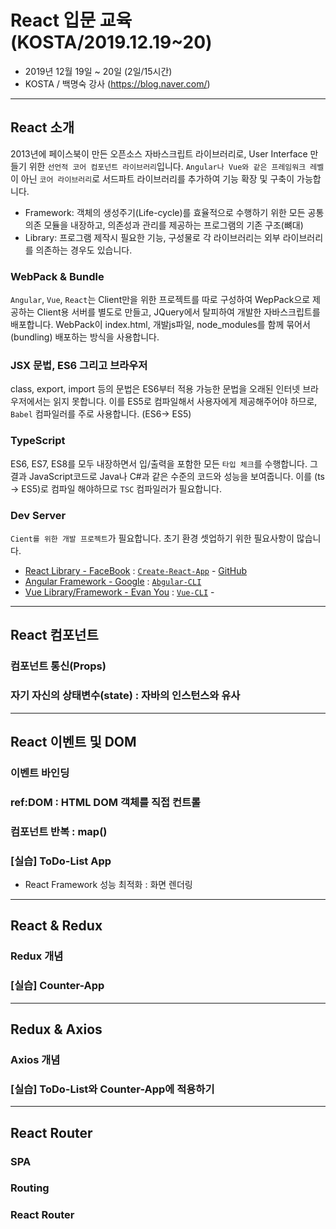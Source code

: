# React 입문 교육 (KOSTA/2019.12.19~20)

- 2019년 12월 19일 ~ 20일 (2일/15시간)
- KOSTA / 백명숙 강사 (https://blog.naver.com/)

---

## React 소개

2013년에 페이스북이 만든 오픈소스 자바스크립트 라이브러리로, User Interface 만들기 위한 `선언적 코어 컴포넌트 라이브러리`입니다. `Angular나 Vue와 같은 프레임워크 레벨`이 아닌 `코어 라이브러리`로 서드파트 라이브러리를 추가하여 기능 확장 및 구축이 가능합니다.

- Framework: 객체의 생성주기(Life-cycle)를 효율적으로 수행하기 위한 모든 공통 의존 모듈을 내장하고, 의존성과 관리를 제공하는 프로그램의 기존 구조(뼈대)
- Library: 프로그램 제작시 필요한 기능, 구성물로 각 라이브러리는 외부 라이브러리를 의존하는 경우도 있습니다.

### WebPack & Bundle

`Angular`, `Vue`, `React`는 Client만을 위한 프로젝트를 따로 구성하여 WepPack으로 제공하는 Client용 서버를 별도로 만들고, JQuery에서 탈피하여 개발한 자바스크립트를 배포합니다. WebPack이 index.html, 개발js파일, node_modules를 함께 묶어서(bundling) 배포하는 방식을 사용합니다.

### JSX 문법, ES6 그리고 브라우저

class, export, import 등의 문법은 ES6부터 적용 가능한 문법을 오래된 인터넷 브라우저에서는 읽지 못합니다. 이를 ES5로 컴파일해서 사용자에게 제공해주어야 하므로, `Babel` 컴파일러를 주로 사용합니다. (ES6-> ES5)

### TypeScript

ES6, ES7, ES8를 모두 내장하면서 입/출력을 포함한 모든 `타입 체크`를 수행합니다. 그 결과 JavaScript코드로 Java나 C#과 같은 수준의 코드와 성능을 보여줍니다. 이를 (ts -> ES5)로 컴파일 해야하므로 `TSC` 컴파일러가 필요합니다.

### Dev Server

`Cient를 위한 개발 프로젝트`가 필요합니다. 초기 환경 셋업하기 위한 필요사항이 많습니다.

- [React Library - FaceBook](https://reactjs.org/) : [`Create-React-App`](https://create-react-app.dev/) - [GitHub](https://github.com/facebook/create-react-app)
- [Angular Framework - Google](https://angular.io/) : [`Abgular-CLI`](https://cli.angular.io/)
- [Vue Library/Framework - Evan You](https://vuejs.org/) : [`Vue-CLI`](https://cli.vuejs.org/) -

---

## React 컴포넌트

### 컴포넌트 통신(Props)

### 자기 자신의 상태변수(state) : 자바의 인스턴스와 유사

---

## React 이벤트 및 DOM

### 이벤트 바인딩

### ref:DOM : HTML DOM 객체를 직접 컨트롤

### 컴포넌트 반복 : map()

### [실습] ToDo-List App

- React Framework 성능 최적화 : 화면 렌더링

---

## React & Redux

### Redux 개념

### [실습] Counter-App

---

## Redux & Axios

### Axios 개념

### [실습] ToDo-List와 Counter-App에 적용하기

---

## React Router

### SPA

### Routing

### React Router
